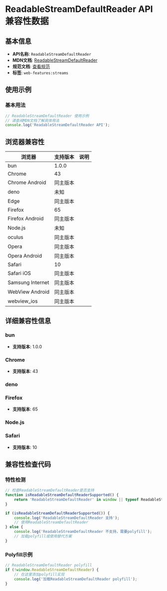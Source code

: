 # ReadableStreamDefaultReader API 兼容性数据

## 基本信息

- **API名称**: `ReadableStreamDefaultReader`
- **MDN文档**: [ReadableStreamDefaultReader](https://developer.mozilla.org/docs/Web/API/ReadableStreamDefaultReader)
- **规范文档**: [查看规范](https://streams.spec.whatwg.org/#default-reader-class)
- **标签**: `web-features:streams`

## 使用示例

### 基本用法

```javascript
// ReadableStreamDefaultReader 使用示例
// 请查阅MDN文档了解具体用法
console.log('ReadableStreamDefaultReader API');
```

## 浏览器兼容性

| 浏览器 | 支持版本 | 说明 |
|--------|----------|------|
| bun | 1.0.0 |  |
| Chrome | 43 |  |
| Chrome Android | 同主版本 |  |
| deno | 未知 |  |
| Edge | 同主版本 |  |
| Firefox | 65 |  |
| Firefox Android | 同主版本 |  |
| Node.js | 未知 |  |
| oculus | 同主版本 |  |
| Opera | 同主版本 |  |
| Opera Android | 同主版本 |  |
| Safari | 10 |  |
| Safari iOS | 同主版本 |  |
| Samsung Internet | 同主版本 |  |
| WebView Android | 同主版本 |  |
| webview_ios | 同主版本 |  |

## 详细兼容性信息

### bun

- **支持版本**: 1.0.0

### Chrome

- **支持版本**: 43

### deno


### Firefox

- **支持版本**: 65

### Node.js


### Safari

- **支持版本**: 10

## 兼容性检查代码

### 特性检测

```javascript
// 检查ReadableStreamDefaultReader是否支持
function isReadableStreamDefaultReaderSupported() {
    return 'ReadableStreamDefaultReader' in window || typeof ReadableStreamDefaultReader !== 'undefined';
}

if (isReadableStreamDefaultReaderSupported()) {
    console.log('ReadableStreamDefaultReader 支持');
    // 使用ReadableStreamDefaultReader
} else {
    console.log('ReadableStreamDefaultReader 不支持，需要polyfill');
    // 加载polyfill或使用替代方案
}
```

### Polyfill示例

```javascript
// ReadableStreamDefaultReader polyfill
if (!window.ReadableStreamDefaultReader) {
    // 在这里添加polyfill实现
    console.log('加载ReadableStreamDefaultReader polyfill');
}
```

